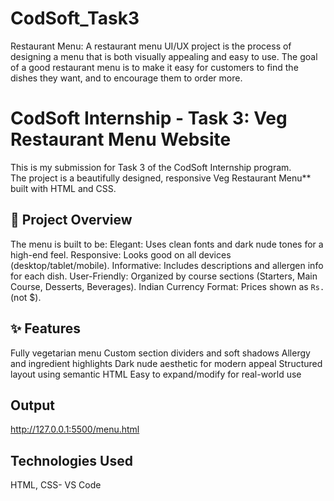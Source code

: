 # CodSoft_Task3
Restaurant Menu: A restaurant menu UI/UX project is the process of designing a menu that is both visually appealing and easy to use. The goal of a good restaurant menu  is to make it easy for customers to find the dishes they want, and to  encourage them to order more.
# CodSoft Internship - Task 3: Veg Restaurant Menu Website

This is my submission for Task 3 of the CodSoft Internship program.  
The project is a beautifully designed, responsive Veg Restaurant Menu** built with HTML and CSS.

## 🌿 Project Overview

The menu is built to be:
Elegant: Uses clean fonts and dark nude tones for a high-end feel.
Responsive: Looks good on all devices (desktop/tablet/mobile).
Informative: Includes descriptions and allergen info for each dish.
User-Friendly: Organized by course sections (Starters, Main Course, Desserts, Beverages).
Indian Currency Format: Prices shown as `Rs.` (not $).

## ✨ Features
Fully vegetarian menu
Custom section dividers and soft shadows
Allergy and ingredient highlights
Dark nude aesthetic for modern appeal
Structured layout using semantic HTML
Easy to expand/modify for real-world use

## Output
http://127.0.0.1:5500/menu.html

## Technologies Used
HTML, CSS- VS Code
